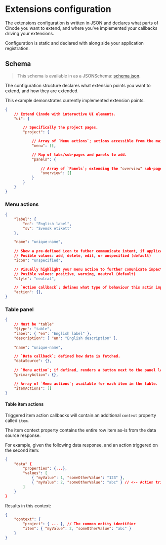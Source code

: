 # Extensions configuration

The extensions configuration is written in JSON and declares what parts of Cinode you want to extend, and where you've implemented your callbacks driving your extensions.

Configuration is static and declared with along side your application registration.

## Schema

> This schema is available in as a JSONSchema: [schema.json](schema.json).

The configuration structure declares what extension points you want to extend, and how they are extended.

This example demonstrates currently implemented extension points.

```json
{
    // Extend Cinode with interactive UI elements.
    "ui": { 

        // Specifically the project pages. 
        "project": { 

            // Array of `Menu actions`; actions accessible from the main page menu.
            "menu": [], 

            // Map of tabs/sub-pages and panels to add.
            "panels": {
                
                // Array of `Panels`; extending the "overview" sub-page.
                "overview": []
            }
        }
    }
}
```

### Menu actions

```json
{
    "label": {
        "en": "English label",
        "sv": "Svensk etikett"
    },

    "name": "unique-name",
    
    // Show a pre-defined icon to futher communicate intent, if applicable.
    // Posible values: add, delete, edit, or unspecified (default)
    "icon": "unspecified",

    // Visually highlight your menu action to further comunicate impact, if applicable.
    // Posible values: positive, warning, neutral (default)
    "style": "neutral",

    // `Action callback`; defines what type of behaviour this actin implements, and where to invoke the extension via HTTP.
    "action": {},
}
```

### Table panel 

```json
{
    // Must be "table"
    "$type": "table",
    "label": { "en": "English label" },
    "description": { "en": "English description" },
    
    "name": "unique-name",

    // `Data callback`; defined how data is fetched.
    "dataSource": {},
    
    // `Menu action`; if defined, renders a button next to the panel label.
    "primaryAction": {},

    // Array of `Menu actions`; available for each item in the table.
    "itemActions": []
}
```

#### Table item actions

Triggered item action callbacks will contain an additional `context` property called `item`.

The item context property contains the entire row item as-is from the data source response.

For example, given the following data response, and an action triggered on the second item:

```json
{
    "data" {
        "properties": {...},
        "values": [
            { "myValue": 1, "someOtherValue": "123" }, 
            { "myValue": 2, "someOtherValue": "abc" } // <-- Action triggerd on this item
        ]
    }
}
```

Results in this context:
```json
{
    "context": {
        "project": { ... }, // The common entity identifier
        "item": { "myValue": 2, "someOtherValue": "abc" } 
    }
}
```
